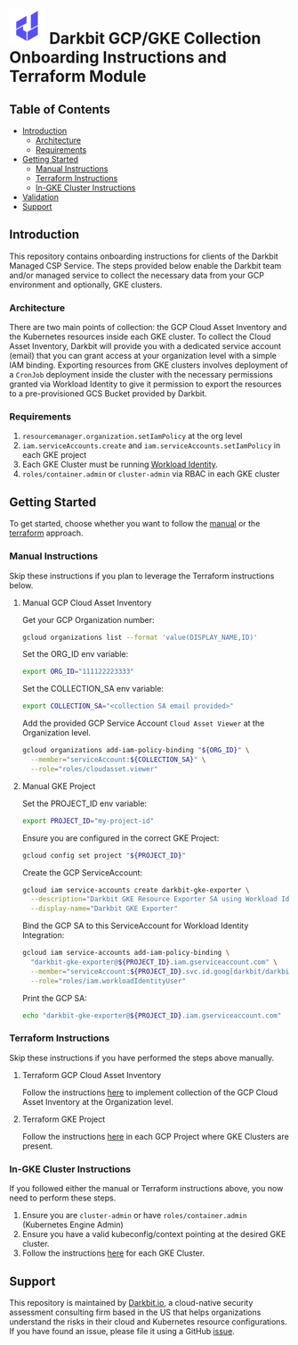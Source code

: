 
# ![Darkbit Logo](img/darkbit-logo.png) Darkbit GCP/GKE Collection Onboarding Instructions and Terraform Module

## Table of Contents

<!-- TOC -->
* [Introduction](#introduction)
  * [Architecture](#architecture)
  * [Requirements](#requirements)
* [Getting Started](#getting-started)
   * [Manual Instructions](#manual-instructions)
   * [Terraform Instructions](#terraform-instructions)
   * [In-GKE Cluster Instructions](#in-gke-cluster-instructions)
* [Validation](#validation)
* [Support](#support)
<!-- TOC -->

## Introduction

This repository contains onboarding instructions for clients of the Darkbit Managed CSP Service.  The steps provided below enable the Darkbit team and/or managed service to collect the necessary data from your GCP environment and optionally, GKE clusters.

### Architecture

There are two main points of collection: the GCP Cloud Asset Inventory and the Kubernetes resources inside each GKE cluster.  To collect the Cloud Asset Inventory, Darkbit will provide you with a dedicated service account (email) that you can grant access at your organization level with a simple IAM binding.  Exporting resources from GKE clusters involves deployment of a `CronJob` deployment inside the cluster with the necessary permissions granted via Workload Identity to give it permission to export the resources to a pre-provisioned GCS Bucket provided by Darkbit.

### Requirements

1. `resourcemanager.organization.setIamPolicy` at the org level
2. `iam.serviceAccounts.create` and `iam.serviceAccounts.setIamPolicy` in each GKE project
3. Each GKE Cluster must be running [Workload Identity](https://cloud.google.com/kubernetes-engine/docs/how-to/workload-identity).
4. `roles/container.admin` or `cluster-admin` via RBAC in each GKE cluster

## Getting Started

To get started, choose whether you want to follow the [manual](#manual-instructions) or the [terraform](#terraform-instructions) approach.

### Manual Instructions

Skip these instructions if you plan to leverage the Terraform instructions below.

1. Manual GCP Cloud Asset Inventory

    Get your GCP Organization number:
    
    ```sh
    gcloud organizations list --format 'value(DISPLAY_NAME,ID)'
    ```

    Set the ORG_ID env variable:
    
    ```sh
    export ORG_ID="111122223333"
    ```
    
    Set the COLLECTION_SA env variable:
    
    ```sh
    export COLLECTION_SA="<collection SA email provided>"
    ```
    
    Add the provided GCP Service Account `Cloud Asset Viewer` at the Organization level.
    
    ```sh
    gcloud organizations add-iam-policy-binding "${ORG_ID}" \
      --member="serviceAccount:${COLLECTION_SA}" \
      --role="roles/cloudasset.viewer"
    ```

2. Manual GKE Project

    Set the PROJECT_ID env variable:
    
    ```sh
    export PROJECT_ID="my-project-id"
    ```

    Ensure you are configured in the correct GKE Project:
    
    ```sh
    gcloud config set project "${PROJECT_ID}"
    ```
    
    Create the GCP ServiceAccount:
    
    ```sh
    gcloud iam service-accounts create darkbit-gke-exporter \
      --description="Darkbit GKE Resource Exporter SA using Workload Identity" \
      --display-name="Darkbit GKE Exporter"
    ```
    
    Bind the GCP SA to this ServiceAccount for Workload Identity Integration:
    
    ```sh
    gcloud iam service-accounts add-iam-policy-binding \
      "darkbit-gke-exporter@${PROJECT_ID}.iam.gserviceaccount.com" \
      --member="serviceAccount:${PROJECT_ID}.svc.id.goog[darkbit/darkbit]" \
      --role="roles/iam.workloadIdentityUser"
    ```
    
    Print the GCP SA:
    
    ```sh
    echo "darkbit-gke-exporter@${PROJECT_ID}.iam.gserviceaccount.com"
    ```    

### Terraform Instructions

Skip these instructions if you have performed the steps above manually.

1. Terraform GCP Cloud Asset Inventory
  
   Follow the instructions [here](/collection/gcp/README.md) to implement collection of the GCP Cloud Asset Inventory at the Organization level.

2. Terraform GKE Project
   
   Follow the instructions [here](/collection/gke/README.md) in each GCP Project where GKE Clusters are present.

### In-GKE Cluster Instructions

If you followed either the manual or Terraform instructions above, you now need to perform these steps.

1. Ensure you are `cluster-admin` or have `roles/container.admin` (Kubernetes Engine Admin)
2. Ensure you have a valid kubeconfig/context pointing at the desired GKE cluster.
3. Follow the instructions [here](collection/gke-manifest/README.md) for each GKE Cluster.

## Support

This repository is maintained by [Darkbit.io](https://darkbit.io), a cloud-native security assessment consulting firm based in the US that helps organizations understand the risks in their cloud and Kubernetes resource configurations.  If you have found an issue, please file it using a GitHub [issue](https://github.com/darkbitio/db-gcp-collection-module/issues/new/choose).
